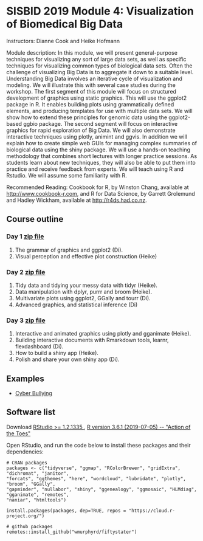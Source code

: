 # SISBID 2019 Module 4: Visualization of Biomedical Big Data

Instructors: Dianne Cook and Heike Hofmann

Module description: In this module, we will present general-purpose techniques for visualizing any sort of large data sets, 
as well as specific techniques for visualizing common types of biological data sets. Often the challenge of visualizing Big Data 
is to aggregate it down to a suitable level. Understanding Big Data involves an iterative cycle of visualization and modeling. 
We will illustrate this with several case studies during the workshop. The first segment of this module will focus on structured 
development of graphics using static graphics. This will use the ggplot2 package in R. It enables building plots using 
grammatically defined elements, and producing templates for use with multiple data sets. We will show how to extend these 
principles for genomic data using the ggplot2-based ggbio package. The second segment will focus on interactive graphics 
for rapid exploration of Big Data. We will also demonstrate interactive techniques using plotly, animint and ggvis. In addition 
we will explain how to create simple web GUIs for managing complex summaries of biological data using the shiny package. 
We will use a hands-on teaching methodology that combines short lectures with longer practice sessions. As students learn about 
new techniques, they will also be able to put them into practice and receive feedback from experts. We will teach using R and Rstudio. 
We will assume some familiarity with R.

Recommended Reading: Cookbook for R, by Winston Chang, available at <http://www.cookbook-r.com>, and R for Data Science, by Garrett Grolemund and Hadley Wickham, available at <http://r4ds.had.co.nz>.

## Course outline

### Day 1 [zip file](https://github.com/dicook/SISBID/blob/master/SISBID_day1.zip)

1. The grammar of graphics and ggplot2 (Di).
1. Visual perception and effective plot construction (Heike)

### Day 2 [zip file](https://github.com/dicook/SISBID/blob/master/SISBID_day2.zip)

1. Tidy data and tidying your messy data with tidyr (Heike).
1. Data manipulation with dplyr, purrr and broom (Heike).
1. Multivariate plots using ggplot2, GGally and tourr (Di).
1. Advanced graphics, and statistical inference (Di) 

### Day 3 [zip file](https://github.com/dicook/SISBID/blob/master/SISBID_day3.zip)

1. Interactive and animated graphics using plotly and gganimate (Heike).
1. Building interactive documents with Rmarkdown tools, learnr, flexdashboard (Di).
1. How to build a shiny app (Heike).
1. Polish and share your own shiny app (Di).

## Examples

- [Cyber Bullying](https://ztimpe.shinyapps.io/apppractice)

## Software list

Download [RStudio >= 1.2.1335 ](https://www.rstudio.com/products/rstudio/download/), [R version 3.6.1 (2019-07-05) -- "Action of the Toes"](https://cran.r-project.org)

Open RStudio, and run the code below to install these packages and their dependencies:

```
# CRAN packages
packages <- c("tidyverse", "ggmap", "RColorBrewer", "gridExtra", "dichromat", "janitor",
"forcats", "ggthemes", "here", "wordcloud", "lubridate", "plotly", "broom", "GGally",
"gapminder", "nullabor", "shiny", "ggenealogy", "ggmosaic", "HLMdiag",  "gganimate", "remotes",
"naniar", "htmltools")

install.packages(packages, dep=TRUE, repos = "https://cloud.r-project.org/")

# github packages
remotes::install_github("wmurphyrd/fiftystater")
```
